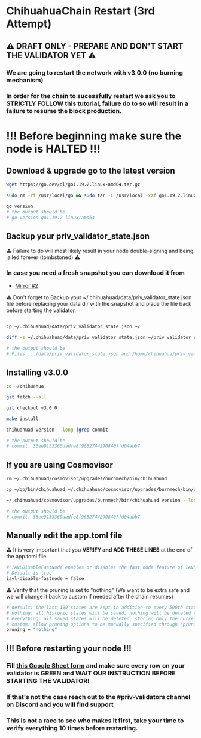 # ChihuahuaChain Restart (3rd Attempt)
## ⚠️ DRAFT ONLY - PREPARE AND DON'T START THE VALIDATOR YET ⚠️


### We are going to restart the network with v3.0.0 (no burning mechanism)

### In order for the chain to sucessfully restart we ask you to STRICTLY FOLLOW this tutorial, failure do to so will result in a failure to resume the block production.

# !!! Before beginning make sure the node is HALTED !!!


## Download & upgrade go to the latest version
```bash
wget https://go.dev/dl/go1.19.2.linux-amd64.tar.gz

sudo rm -rf /usr/local/go && sudo tar -C /usr/local -xzf go1.19.2.linux-amd64.tar.gz

go version
# the output should be
# go version go1.19.2 linux/amd64
```

## Backup your priv_validator_state.json
⚠️ Failure to do will most likely result in your node double-signing and being jailed forever (tombstoned) ⚠️

### In case you need a fresh snapshot you can download it from
 - [Mirror #2](http://65.21.131.216/new_snapshot.tar.gz)

⚠️ Don't forget to Backup your ~/.chihuahuad/data/priv_validator_state.json file before replacing your data dir with the snapshot and place the file back before starting the validator.


```bash

cp ~/.chihuahuad/data/priv_validator_state.json ~/

diff -s ~/.chihuahuad/data/priv_validator_state.json ~/priv_validator_state.json

# the output should be
# Files .../data/priv_validator_state.json and /home/chihuahua/priv_validator_state.json are identical
```
## Installing v3.0.0
```bash
cd ~/chihuahua

git fetch --all

git checkout v3.0.0

make install

chihuahuad version --long |grep commit

# the output should be
# commit: 36ee9133360dadfe8f96527442908407fd04abb7

```
## If you are using Cosmovisor

```bash
rm ~/.chihuahuad/cosmovisor/upgrades/burnmech/bin/chihuahuad

cp ~/go/bin/chihuahuad ~/.chihuahuad/cosmovisor/upgrades/burnmech/bin/chihuahuad

~/.chihuahuad/cosmovisor/upgrades/burnmech/bin/chihuahuad version --long

# the output should be
# commit: 36ee9133360dadfe8f96527442908407fd04abb7
```

## Manually edit the app.toml file
⚠️ It is very important that you <b>VERIFY and ADD THESE LINES</b> at the end of the app.toml file
```bash
# IAVLDisableFastNode enables or disables the fast node feature of IAVL.
# Default is true.
iavl-disable-fastnode = false
```
⚠️ Verify that the pruning is set to "nothing" (We want to be extra safe and we will change it back to custom if needed after the chain resumes)

```bash
# default: the last 100 states are kept in addition to every 500th state; pruning at 10 block intervals
# nothing: all historic states will be saved, nothing will be deleted (i.e. archiving node)
# everything: all saved states will be deleted, storing only the current state; pruning at 10 block intervals
# custom: allow pruning options to be manually specified through 'pruning-keep-recent', 'pruning-keep-every', and 'pruning-interval'
pruning = "nothing"
```

## !!! Before restarting your node !!!

### Fill [this Google Sheet form](https://docs.google.com/spreadsheets/d/1kPSfn916Jp2VyQTqguy1oM179gtvUzLI0m-ub666rvQ/edit#gid=1571541180) and make sure every row on your validator is GREEN and WAIT OUR INSTRUCTION BEFORE STARTING THE VALIDATOR!
### If that's not the case reach out to the #priv-validators channel on Discord and you will find support
### This is not a race to see who makes it first, take your time to verify everything 10 times before restarting.

